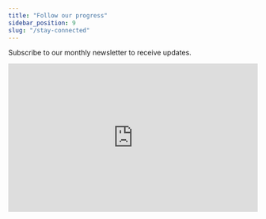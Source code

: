 ```yaml
---
title: "Follow our progress"
sidebar_position: 9
slug: "/stay-connected"
---
```


Subscribe to our monthly newsletter to receive updates.

<iframe src="https://openbeta.substack.com/embed" width="100%" height="300" style={{ border: "1px solid #EEE", background: "white" }} frameBorder="0" scrolling="no"></iframe>
